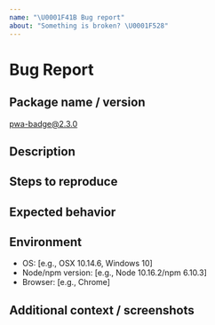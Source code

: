 ```yaml
---
name: "\U0001F41B Bug report"
about: "Something is broken? \U0001F528"
---
```


# Bug Report

## Package name / version

pwa-badge@2.3.0

## Description

## Steps to reproduce

## Expected behavior

## Environment

- OS: [e.g., OSX 10.14.6, Windows 10]
- Node/npm version: [e.g., Node 10.16.2/npm 6.10.3]
- Browser: [e.g., Chrome]

## Additional context / screenshots
